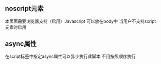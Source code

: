 noscript元素
-------------
<noscript>本页面需要浏览器支持（启用）Javascript</noscript>
可以放在body中 当用户不支持script元素时启用

async属性
-----------
在script标签中指定async属性可以异步执行此脚本 不用按照顺序执行